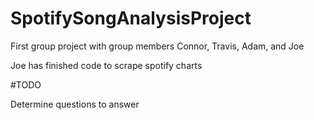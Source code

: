 # SpotifySongAnalysisProject
First group project with group members Connor, Travis, Adam, and Joe

Joe has finished code to scrape spotify charts


#TODO

Determine questions to answer
